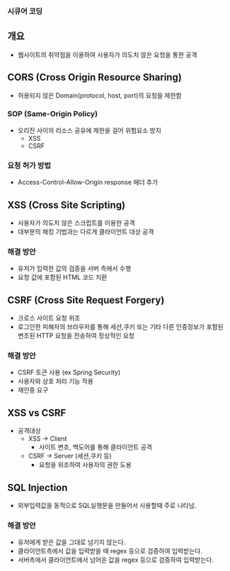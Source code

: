 ### 시큐어 코딩

## 개요
- 웹사이트의 취약점을 이용하여 사용자가 의도치 않은 요청을 통한 공격

## CORS (Cross Origin Resource Sharing)
- 허용되지 않은 Domain(protocol, host, port)의 요청을 제한함

### SOP (Same-Origin Policy)
- 오리진 사이의 리소스 공유에 제한을 걸어 위험요소 방지
    - XSS
    - CSRF
    
### 요청 허가 방법
- Access-Control-Allow-Origin response 헤더 추가

## XSS (Cross Site Scripting)
- 사용자가 의도치 않은 스크립트를 이용한 공격
- 대부분의 해킹 기법과는 다르게 클라이언트 대상 공격

### 해결 방안
- 유저가 입력한 값의 검증을 서버 측에서 수행
- 요청 값에 포함된 HTML 코드 치환 

## CSRF (Cross Site Request Forgery)
- 크로스 사이트 요청 위조
- 로그인한 피해자의 브라우저를 통해 세션,쿠키 또는 기타 다른 인증정보가 포함된 변조된 HTTP 요청을 전송하여 정상적인 요청

### 해결 방안
- CSRF 토큰 사용 (ex Spring Security)
- 사용자와 상호 처리 기능 적용
- 재인증 요구

## XSS vs CSRF
- 공격대상
    - XSS -> Client 
        - 사이트 변조, 백도어를 통해 클라이언트 공격
    - CSRF -> Server (세션,쿠키 등)
        - 요청을 위조하여 사용자의 권한 도용 
        
## SQL Injection
- 외부입력값을 동적으로 SQL실행문을 만들어서 사용할때 주로 나타남.

### 해결 방안
- 유저에게 받은 값을 그대로 넘기지 않는다.
- 클라이언트측에서 값을 입력받을 때 regex 등으로 검증하여 입력받는다.
- 서버측에서 클라이언트에서 넘어온 값을 regex 등으로 검증하여 입력받는다.